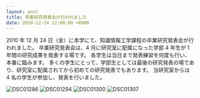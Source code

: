 ```yaml
---
layout: post
title: 卒業研究発表会が行われました
date: 2010-12-24 12:00:00 +0900
---
```


2010 年 12 月 24 日（金）に本学にて、知識情報工学課程の卒業研究発表会が行われました。
卒業研究発表会は、4 月に研究室に配属になった学部 4 年生が 1 年間の研究成果を発表する場です。
各学生は当日まで発表練習を何度も行い、本番に臨みます。
多くの学生にとって、学部生としては最後の研究発表の場であり、研究室に配属されてから初めての研究発表でもあります。
当研究室からは 4 名の学生が参加し、発表を行いました。

![DSC01286]({{site.baseurl}}/img/DSC01286-300x225.jpg)
![DSC01294]({{site.baseurl}}/img/DSC01294-300x225.jpg)
![DSC01300]({{site.baseurl}}/img/DSC01300-300x225.jpg)
![DSC01307]({{site.baseurl}}/img/DSC01307-300x225.jpg)